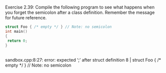Exercise 2.39: Compile the following program to see what happens when
you forget the semicolon after a class definition. Remember the message for
future reference. <br />
```c++
struct Foo { /* empty */ } // Note: no semicolon
int main()
{
 return 0;
}
```
<br />
sandbox.cpp:8:27: error: expected ‘;’ after struct definition
    8 | struct Foo { /* empty */ } // Note: no semicolon